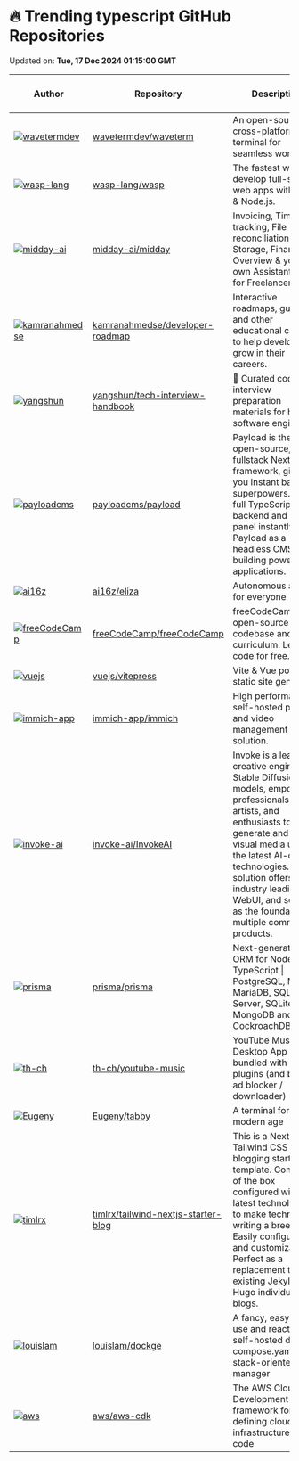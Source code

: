 # 🔥 Trending typescript GitHub Repositories

Updated on: **Tue, 17 Dec 2024 01:15:00 GMT**

| Author | Repository | Description | Language | ⭐ Total Stars | 🌟 Stars Today |
|--------|------------|-------------|----------|----------------|----------------|
| [![wavetermdev](https://avatars.githubusercontent.com/u/16651283?s=40&v=4)](https://github.com/wavetermdev) | [wavetermdev/waveterm](https://github.com/wavetermdev/waveterm) | An open-source, cross-platform terminal for seamless workflows | TypeScript | 6688 | 352 |
| [![wasp-lang](https://avatars.githubusercontent.com/u/1536647?s=40&v=4)](https://github.com/wasp-lang) | [wasp-lang/wasp](https://github.com/wasp-lang/wasp) | The fastest way to develop full-stack web apps with React & Node.js. | TypeScript | 14268 | 159 |
| [![midday-ai](https://avatars.githubusercontent.com/u/655158?s=40&v=4)](https://github.com/midday-ai) | [midday-ai/midday](https://github.com/midday-ai/midday) | Invoicing, Time tracking, File reconciliation, Storage, Financial Overview & your own Assistant made for Freelancers | TypeScript | 6267 | 169 |
| [![kamranahmedse](https://avatars.githubusercontent.com/u/4921183?s=40&v=4)](https://github.com/kamranahmedse) | [kamranahmedse/developer-roadmap](https://github.com/kamranahmedse/developer-roadmap) | Interactive roadmaps, guides and other educational content to help developers grow in their careers. | TypeScript | 301521 | 118 |
| [![yangshun](https://avatars.githubusercontent.com/u/1315101?s=40&v=4)](https://github.com/yangshun) | [yangshun/tech-interview-handbook](https://github.com/yangshun/tech-interview-handbook) | 💯 Curated coding interview preparation materials for busy software engineers | TypeScript | 120026 | 38 |
| [![payloadcms](https://avatars.githubusercontent.com/u/6651896?s=40&v=4)](https://github.com/payloadcms) | [payloadcms/payload](https://github.com/payloadcms/payload) | Payload is the open-source, fullstack Next.js framework, giving you instant backend superpowers. Get a full TypeScript backend and admin panel instantly. Use Payload as a headless CMS or for building powerful applications. | TypeScript | 30035 | 87 |
| [![ai16z](https://avatars.githubusercontent.com/u/18633264?s=40&v=4)](https://github.com/ai16z) | [ai16z/eliza](https://github.com/ai16z/eliza) | Autonomous agents for everyone | TypeScript | 4790 | 156 |
| [![freeCodeCamp](https://avatars.githubusercontent.com/u/15801806?s=40&v=4)](https://github.com/freeCodeCamp) | [freeCodeCamp/freeCodeCamp](https://github.com/freeCodeCamp/freeCodeCamp) | freeCodeCamp.org's open-source codebase and curriculum. Learn to code for free. | TypeScript | 407290 | 122 |
| [![vuejs](https://avatars.githubusercontent.com/u/40380293?s=40&v=4)](https://github.com/vuejs) | [vuejs/vitepress](https://github.com/vuejs/vitepress) | Vite & Vue powered static site generator. | TypeScript | 13397 | 9 |
| [![immich-app](https://avatars.githubusercontent.com/u/27055614?s=40&v=4)](https://github.com/immich-app) | [immich-app/immich](https://github.com/immich-app/immich) | High performance self-hosted photo and video management solution. | TypeScript | 54248 | 83 |
| [![invoke-ai](https://avatars.githubusercontent.com/u/4822129?s=40&v=4)](https://github.com/invoke-ai) | [invoke-ai/InvokeAI](https://github.com/invoke-ai/InvokeAI) | Invoke is a leading creative engine for Stable Diffusion models, empowering professionals, artists, and enthusiasts to generate and create visual media using the latest AI-driven technologies. The solution offers an industry leading WebUI, and serves as the foundation for multiple commercial products. | TypeScript | 23918 | 11 |
| [![prisma](https://avatars.githubusercontent.com/u/1094804?s=40&v=4)](https://github.com/prisma) | [prisma/prisma](https://github.com/prisma/prisma) | Next-generation ORM for Node.js & TypeScript \| PostgreSQL, MySQL, MariaDB, SQL Server, SQLite, MongoDB and CockroachDB | TypeScript | 40100 | 28 |
| [![th-ch](https://avatars.githubusercontent.com/u/8024624?s=40&v=4)](https://github.com/th-ch) | [th-ch/youtube-music](https://github.com/th-ch/youtube-music) | YouTube Music Desktop App bundled with custom plugins (and built-in ad blocker / downloader) | TypeScript | 9375 | 18 |
| [![Eugeny](https://avatars.githubusercontent.com/u/161476?s=40&v=4)](https://github.com/Eugeny) | [Eugeny/tabby](https://github.com/Eugeny/tabby) | A terminal for a more modern age | TypeScript | 60320 | 69 |
| [![timlrx](https://avatars.githubusercontent.com/u/28362229?s=40&v=4)](https://github.com/timlrx) | [timlrx/tailwind-nextjs-starter-blog](https://github.com/timlrx/tailwind-nextjs-starter-blog) | This is a Next.js, Tailwind CSS blogging starter template. Comes out of the box configured with the latest technologies to make technical writing a breeze. Easily configurable and customizable. Perfect as a replacement to existing Jekyll and Hugo individual blogs. | TypeScript | 8989 | 6 |
| [![louislam](https://avatars.githubusercontent.com/u/1336778?s=40&v=4)](https://github.com/louislam) | [louislam/dockge](https://github.com/louislam/dockge) | A fancy, easy-to-use and reactive self-hosted docker compose.yaml stack-oriented manager | TypeScript | 13558 | 19 |
| [![aws](https://avatars.githubusercontent.com/in/10562?s=40&v=4)](https://github.com/aws) | [aws/aws-cdk](https://github.com/aws/aws-cdk) | The AWS Cloud Development Kit is a framework for defining cloud infrastructure in code | TypeScript | 11737 | 4 |
